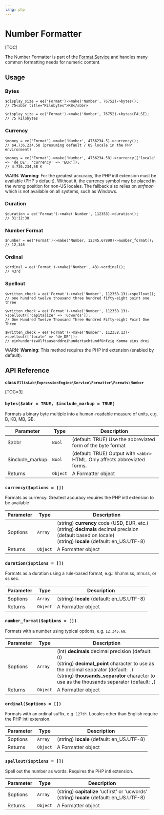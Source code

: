 ```yaml
---
lang: php
---
```


<!--
    This source file is part of the open source project
    ExpressionEngine User Guide (https://github.com/ExpressionEngine/ExpressionEngine-User-Guide)

    @link      https://expressionengine.com/
    @copyright Copyright (c) 2003-2019, EllisLab Corp. (https://ellislab.com)
    @license   https://expressionengine.com/license Licensed under Apache License, Version 2.0
-->

# Number Formatter

[TOC]

The Number Formatter is part of the [Format Service](development/services/format.md) and handles many common formatting needs for numeric content.

## Usage

### Bytes

    $display_size = ee('Format')->make('Number', 76752)->bytes();
    // 75<abbr title="Kilobytes">KB</abbr>

    $display_size = ee('Format')->make('Number', 76752)->bytes(FALSE);
    // 75 kilobytes

### Currency

    $money = ee('Format')->make('Number', 4736234.5)->currency();
    // $4,736,234.58 (presuming default / US locale in the PHP environment)

    $money = ee('Format')->make('Number', 4736234.58)->currency(['locale' => 'de_DE', 'currency' => 'EUR']);
    // 4.736.234,58 €

WARN: **Warning:** For the greatest accuracy, the PHP intl extension must be available (PHP's default). Without it, the currency symbol may be placed in the wrong position for non-US locales. The fallback also relies on _strfmon_ which is not available on all systems, such as Windows.

### Duration

    $duration = ee('Format')->make('Number', 112358)->duration();
    // 31:12:38

### Number Format

    $number = ee('Format')->make('Number, 12345.67890)->number_format();
    // 12,346

### Ordinal

    $ordinal = ee('Format')->make('Number', 43)->ordinal();
    // 43rd

### Spellout

    $written_check = ee('Format')->make('Number', 112358.13)->spellout();
    // one hundred twelve thousand three hundred fifty-eight point one three

    $written_check = ee('Format')->make('Number', 112358.13)->spellout(['capitalize' => 'ucwords']);
    // One Hundred Twelve Thousand Three Hundred Fifty-eight Point One Three

    $written_check = ee('Format')->make('Number', 112358.13)->spellout(['locale' => 'de_DE']);
    // ein­hundert­zwölf­tausend­drei­hundert­acht­und­fünfzig Komma eins drei

WARN: **Warning:** This method requires the PHP intl extension (enabled by default).

## API Reference

**class `EllisLab\ExpressionEngine\Service\Formatter\Formats\Number`**

[TOC=3]

### `bytes($abbr = TRUE, $include_markup = TRUE)`

Formats a binary byte multiple into a human-readable measure of units, e.g. B, KB, MB, GB.

| Parameter        | Type     | Description                                                                |
| ---------------- | -------- | -------------------------------------------------------------------------- |
| \$abbr           | `Bool`   | (default: TRUE) Use the abbreviated form of the byte format                |
| \$include_markup | `Bool`   | (default: TRUE) Output with `<abbr>` HTML. Only affects abbreviated forms. |
| Returns          | `Object` | A Formatter object                                                         |

### `currency($options = [])`

Formats as currency. Greatest accuracy requires the PHP intl extension to be available

| Parameter | Type     | Description                                                                                                                                                        |
| --------- | -------- | ------------------------------------------------------------------------------------------------------------------------------------------------------------------ |
| \$options | `Array`  | (string) **currency** code (USD, EUR, etc.) <br> (string) **decimals** decimal precision (default based on locale) <br> (string) **locale** (default: en_US.UTF-8) |
| Returns   | `Object` | A Formatter object                                                                                                                                                 |

### `duration($options = [])`

Formats as a duration using a rule-based format, e.g.: hh:mm:ss, mm:ss, or ss sec.

| Parameter | Type     | Description                                |
| --------- | -------- | ------------------------------------------ |
| \$options | `Array`  | (string) **locale** (default: en_US.UTF-8) |
| Returns   | `Object` | A Formatter object                         |

### `number_format($options = [])`

Formats with a number using typical options, e.g. `12,345.68`.

| Parameter | Type     | Description                                |
| --------- | -------- | ------------------------------------------ |
| \$options | `Array`  | (int) **decimals** decimal precision (default: 0) <br> (string) **decimal_point** character to use as the decimal separator (default: `.`) <br> (string) **thousands_separator** character to use as the thousands separator (default: `,`)|
| Returns   | `Object` | A Formatter object                         |

### `ordinal($options = [])`

Formats with an ordinal suffix, e.g. `127th`. Locales other than English require the PHP intl extension.

| Parameter | Type     | Description                                |
| --------- | -------- | ------------------------------------------ |
| \$options | `Array`  | (string) **locale** (default: en_US.UTF-8) |
| Returns   | `Object` | A Formatter object                         |

### `spellout($options = [])`

Spell out the number as words. Requires the PHP intl extension.

| Parameter | Type     | Description                                                                                    |
| --------- | -------- | ---------------------------------------------------------------------------------------------- |
| \$options | `Array`  | (string) **capitalize** 'ucfirst' or 'ucwords' <br> (string) **locale** (default: en_US.UTF-8) |
| Returns   | `Object` | A Formatter object                                                                             |
